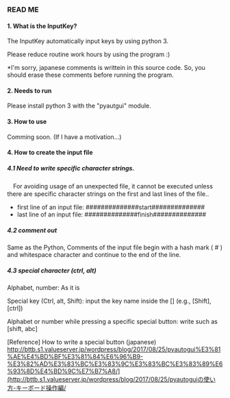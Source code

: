 ### READ ME

#### 1. What is the InputKey?

The InputKey automatically input keys by using python 3. 

Please reduce routine work hours by using the program :)

*I'm sorry, japanese comments is writtein in this source code.
So, you should erase these comments before running the program.

#### 2. Needs to run

Please install python 3 with the "pyautgui" module. 

#### 3. How to use

Comming soon. (If I have a motivation...)

#### 4. How to create the input file

##### 4.1 Need to write specific character strings.

　For avoiding usage of an unexpected file, it cannot be executed unless there are specific character strings on the first and last lines of the file..

- first line of an input file:  ##############start##############
- last line of an input file: ##############finish##############

##### 4.2 comment out

Same as the Python, Comments of the input file begin with a hash mark ( # ) and whitespace character and continue to the end of the line.

##### 4.3 special character (ctrl, alt)

Alphabet, number: As it is

Special key (Ctrl, alt, Shift): input the key name inside the [] (e.g., [Shift], [ctrl])

Alphabet or number while pressing a specific special button: write such as [shift, abc] 


[Reference]
How to write a special button (japanese)
http://bttb.s1.valueserver.jp/wordpress/blog/2017/08/25/pyautogui%E3%81%AE%E4%BD%BF%E3%81%84%E6%96%B9-%E3%82%AD%E3%83%BC%E3%83%9C%E3%83%BC%E3%83%89%E6%93%8D%E4%BD%9C%E7%B7%A8/](http://bttb.s1.valueserver.jp/wordpress/blog/2017/08/25/pyautoguiの使い方-キーボード操作編/

